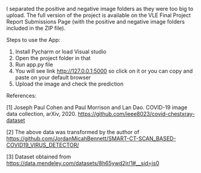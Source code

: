 I separated the positive and negative image folders as they were too big to upload. The full version of the project is available on the VLE Final Project Report Submissions Page (with the positive and negative image folders included in the ZIP file).

Steps to use the App:

1. Install Pycharm or load Visual studio
2. Open the project folder in that
3. Run app.py file
4. You will see link http://127.0.0.1:5000 so click on it or you can copy and paste on your default browser
5. Upload the image and check the prediction


References:

[1] Joseph Paul Cohen and Paul Morrison and Lan Dao. COVID-19 image data collection, arXiv, 2020. https://github.com/ieee8023/covid-chestxray-dataset

[2] The above data was transformed by the author of https://github.com/JordanMicahBennett/SMART-CT-SCAN_BASED-COVID19_VIRUS_DETECTOR/

[3] Dataset obtained from https://data.mendeley.com/datasets/8h65ywd2jr/1#__sid=js0 
